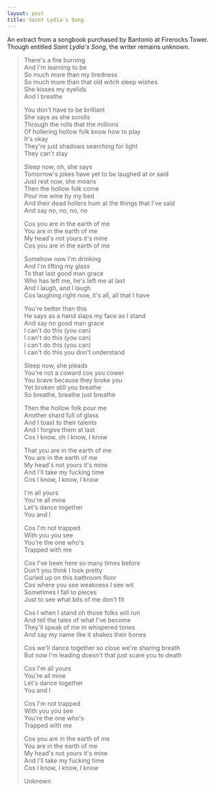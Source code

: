 ```yaml
---
layout: post
title: Saint Lydia's Song
---
```


An extract from a songbook purchased by Bantonio at Firerocks Tower. Though entitled *Saint Lydia's Song*, the writer remains unknown.

> There's a fire burning  
> And I'm learning to be  
> So much more than my tiredness  
> So much more than that old witch sleep wishes  
> She kisses my eyelids  
> And I breathe  
>  
> You don't have to be brilliant  
> She says as she scrolls  
> Through the rolls that the millions  
> Of hollering hollow folk know how to play  
> It's okay  
> They're just shadows searching for light  
> They can't stay  
>  
> Sleep now, oh, she says  
> Tomorrow's jokes have yet to be laughed at or said  
> Just rest now, she moans  
> Then the hollow folk come  
> Pour me wine by my bed  
> And their dead hollers hum at the things that I've said  
> And say no, no, no, no  
>  
> Cos you are in the earth of me  
> You are in the earth of me  
> My head's not yours it's mine  
> Cos you are in the earth of me  
>  
> Somehow now I'm drinking  
> And I'm lifting my glass  
> To that last good man grace  
> Who has left me, he's left me at last  
> And I laugh, and I laugh  
> Cos laughing right now, it's all, all that I have  
>  
> You're better than this  
> He says as a hand slaps my face as I stand  
> And say no good man grace  
> I can't do this (you can)  
> I can't do this (you can)  
> I can't do this (you can)  
> I can't do this you don't understand  
>  
> Sleep now, she pleads  
> You're not a coward cos you cower  
> You brave because they broke you  
> Yet broken still you breathe  
> So breathe, breathe just breathe  
>  
> Then the hollow folk pour me  
> Another shard full of glass  
> And I toast to their talents  
> And I forgive them at last  
> Cos I know, oh I know, I know  
>  
> That you are in the earth of me  
> You are in the earth of me  
> My head's not yours it's mine  
> And I'll take my fucking time  
> Cos I know, I know, I know  
>  
> I'm all yours  
> You're all mine  
> Let's dance together  
> You and I  
>  
> Cos I'm not trapped  
> With you you see  
> You're the one who's  
> Trapped with me  
>  
> Cos I've been here so many times before  
> Don't you think I look pretty  
> Curled up on this bathroom floor  
> Cos where you see weakness I see wit  
> Sometimes I fall to pieces  
> Just to see what bits of me don't fit  
>  
> Cos I when I stand oh those folks will run  
> And tell the tales of what I've become  
> They'll speak of me in whispered tones  
> And say my name like it shakes their bones  
>  
> Cos we'll dance together so close we're sharing breath  
> But now I'm leading doesn't that just scare you to death  
>  
> Cos I'm all yours  
> You're all mine  
> Let's dance together  
> You and I  
>  
> Cos I'm not trapped  
> With you you see  
> You're the one who's  
> Trapped with me  
>  
> Cos you are in the earth of me  
> You are in the earth of me  
> My head's not yours it's mine  
> And I'll take my fucking time  
> Cos I know, I know, I know
>
> Unknown
